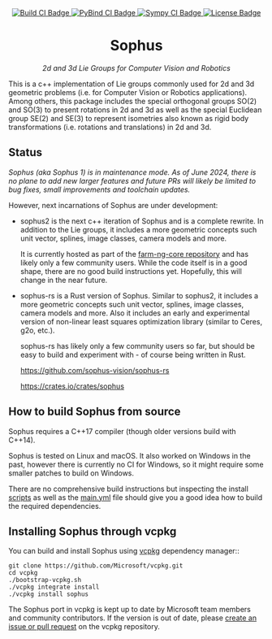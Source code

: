 <div align="center">

<a href="https://github.com/strasdat/Sophus/actions/workflows/main.yml">
  <img src="https://github.com/strasdat/Sophus/actions/workflows/main.yml/badge.svg"
       alt="Build CI Badge"/>
</a>
<a href="https://github.com/strasdat/Sophus/actions/workflows/pybind.yml">
<img src="https://github.com/strasdat/Sophus/actions/workflows/pybind.yml/badge.svg"
       alt="PyBind CI Badge"/>
</a>
<a href="https://github.com/strasdat/Sophus/actions/workflows/sympy.yml">
<img src="https://github.com/strasdat/Sophus/actions/workflows/sympy.yml/badge.svg"
       alt="Sympy CI Badge"/>
</a>
<a href="https://github.com/strasdat/Sophus/blob/sophus2/LICENSE.txt">
  <img src="https://img.shields.io/github/license/elangosundar/awesome-README-templates?color=2b9348"
       alt="License Badge"/>
</a>

</div>

<h1 align="center"> Sophus </h1>

<p align="center">
  <i> 2d and 3d Lie Groups for Computer Vision and Robotics </i>
</p>

This is a c++ implementation of Lie groups commonly used for 2d and 3d
geometric problems (i.e. for Computer Vision or Robotics applications).
Among others, this package includes the special orthogonal groups SO(2) and
SO(3) to present rotations in 2d and 3d as well as the special Euclidean group
SE(2) and SE(3) to represent isometries also known as rigid body transformations
(i.e. rotations and translations) in 2d and 3d.

## Status


*Sophus (aka Sophus 1) is in maintenance mode. As of June 2024, there is no
plane to add new larger features and future PRs will likely be limited to bug
fixes, small improvements and toolchain updates.*

However, next incarnations of Sophus are under development:


 - sophus2 is the next c++ iteration of Sophus and is a complete rewrite.
   In addition to the Lie groups, it includes a more geometric concepts
   such unit vector, splines, image classes, camera models and more.

   It is currently hosted as part of the [farm-ng-core repository](https://github.com/farm-ng/farm-ng-core/tree/cygnet-dev)
   and has likely only a few community users. While the code itself is in a good shape, there are
   no good build instructions yet. Hopefully, this will change in the near future.


 - sophus-rs is a Rust version of Sophus. Similar to sophus2, it includes a more geometric concepts
   such unit vector, splines, image classes, camera models and more. Also it includes an early and
   experimental version of non-linear least squares optimization library (similar to Ceres, g2o,
   etc.).

   sophus-rs has likely only a few community users so far, but should be easy to build and
   experiment with - of course being written in Rust.

   https://github.com/sophus-vision/sophus-rs

   https://crates.io/crates/sophus



How to build Sophus from source
-------------------------------

Sophus requires a C++17 compiler (though older versions build with C++14).

Sophus is tested on Linux and macOS. It also worked on Windows in the past, however there is
currently no CI for Windows, so it might require some smaller patches to build on Windows.

There are no comprehensive build instructions but inspecting the install [scripts](scripts/)
as well as the [main.yml](.github/workflows/main.yml) file should give you a good idea how to
build the required dependencies.

Installing Sophus through vcpkg
-------------------------------

You can build and install Sophus using [vcpkg](https://github.com/Microsoft/vcpkg/) dependency manager::

```
git clone https://github.com/Microsoft/vcpkg.git
cd vcpkg
./bootstrap-vcpkg.sh
./vcpkg integrate install
./vcpkg install sophus
```

The Sophus port in vcpkg is kept up to date by Microsoft team members and community contributors.
If the version is out of date, please [create an issue or pull request](https://github.com/Microsoft/vcpkg)
on the vcpkg repository.

